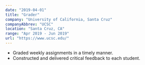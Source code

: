 ```yaml
---
date: "2019-04-01"
title: "Grader"
company: "University of California, Santa Cruz"
companyAbbrev: "UCSC"
location: "Santa Cruz, CA"
range: "Apr 2019 - Jun 2019"
url: "https://www.ucsc.edu/"
---
```


- Graded weekly assignments in a timely manner.
- Constructed and delivered critical feedback to each student.
